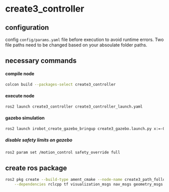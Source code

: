 # create3_controller

## configuration 
config ``config/params.yaml`` file before execution to avoid runtime errors.
Two file paths need to be changed based on your absoulate folder paths. 

## necessary commands

#### compile node
```bash 
colcon build --packages-select create3_controller
```

#### execute node 
```bash
ros2 launch create3_controller create3_controller_launch.yaml 
```

#### gazebo simulation 
```bash
ros2 launch irobot_create_gazebo_bringup create3_gazebo.launch.py x:=-0.5 y:=1.76
```

##### disable safety limits on gazebo 
```bash
ros2 param set /motion_control safety_override full
```



## create ros package 

```bash 
ros2 pkg create --build-type ament_cmake --node-name create3_path_follower create3_path_follower \
    --dependencies rclcpp tf visualization_msgs nav_msgs geometry_msgs irobot_create_msgs
```